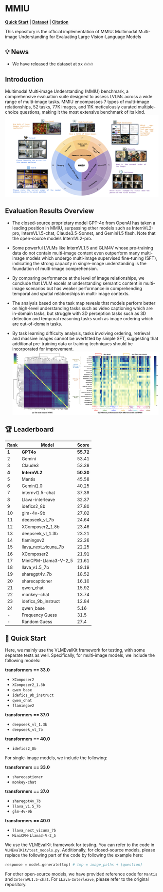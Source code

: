 
# MMIU

<p align="left">
  <a href="#🚀-quick-start"><b>Quick Start</b></a> |
  <a href="x x"><b>Dataset</b></a> |
  <a href="#🖊️-citation"><b>Citation</b></a> <br>
</p>


This repository is the official implementation of MMIU: Multimodal Multi-image Understanding for Evaluating Large Vision-Language Models


## 💡 News


-  We have released the dataset at xx 🔥🔥🔥



## Introduction
Multimodal Multi-image Understanding (MMIU) benchmark, a comprehensive evaluation suite designed to assess LVLMs across a wide range of multi-image tasks. MMIU encompasses 7 types of multi-image relationships, 52 tasks, 77K images, and 11K meticulously curated multiple-choice questions, making it the most extensive benchmark of its kind. 
![overview](assets/overview.jpg)








## Evaluation Results Overview
- The closed-source proprietary model GPT-4o from OpenAI has taken a leading position in MMIU, surpassing other models such as InternVL2-pro, InternVL1.5-chat, Claude3.5-Sonnet, and Gemini1.5 flash. Note that the open-source models InternVL2-pro.


- Some powerful LVLMs like InternVL1.5  and  GLM4V whose pre-training data do not contain multi-image content even outperform many multi-image models which undergo multi-image supervised fine-tuning (SFT), indicating the strong capacity in single-image understanding is the foundation of multi-image comprehension.
- By comparing performance at the level of image relationships, we conclude that LVLM excels at understanding semantic content in multi-image scenarios but has weaker performance in comprehending temporal and spatial relationships in multi-image contexts.
- The analysis based on the task map reveals that models perform better on high-level understanding tasks such as video captioning which are in-domain tasks, but struggle with 3D perception tasks such as 3D detection and temporal reasoning tasks such as image ordering which are out-of-domain tasks.
- By task learning difficulty analysis, tasks involving ordering, retrieval and massive images cannot be overfitted by simple SFT, suggesting that additional pre-training data or training techniques should be incorporated for improvement.
![taskmap](assets/taskmap.jpg)


## 🏆 Leaderboard



| Rank | Model | Score |
| ---- | ---------------------- | ----- |
| **1** | **GPT4o** | **55.72** |
| 2 | Gemini | 53.41 |
| 3 | Claude3 | 53.38 |
| **4** | **InternVL2** | **50.30** |
| 5 | Mantis | 45.58 |
| 6 | Gemini1.0 | 40.25 |
| 7 | internvl1.5-chat | 37.39 |
| 8 | Llava-interleave | 32.37 |
| 9 | idefics2_8b | 27.80 |
| 10 | glm-4v-9b | 27.02 |
| 11 | deepseek_vl_7b | 24.64 |
| 12 | XComposer2_1.8b | 23.46 |
| 13 | deepseek_vl_1.3b | 23.21 |
| 14 | flamingov2 | 22.26 |
| 15 | llava_next_vicuna_7b | 22.25 |
| 16 | XComposer2 | 21.91 |
| 17 | MiniCPM-Llama3-V-2_5 | 21.61 |
| 18 | llava_v1.5_7b | 19.19 |
| 19 | sharegpt4v_7b | 18.52 |
| 20 | sharecaptioner | 16.10 |
| 21 | qwen_chat | 15.92 |
| 22 | monkey-chat | 13.74 |
| 23 | idefics_9b_instruct | 12.84 |
| 24 | qwen_base | 5.16 |
| -   | Frequency Guess        | 31.5  |
| -   | Random Guess           | 27.4  |




## 🚀 Quick Start

Here, we mainly use the VLMEvalKit framework for testing, with some separate tests as well. Specifically, for multi-image models, we include the following models:

**transformers == 33.0**

- `XComposer2`
- `XComposer2_1.8b`
- `qwen_base`
- `idefics_9b_instruct`
- `qwen_chat`
- `flamingov2`

**transformers == 37.0**
- `deepseek_vl_1.3b`
- `deepseek_vl_7b`

**transformers == 40.0**

- `idefics2_8b`

For single-image models, we include the following:

**transformers == 33.0**

- `sharecaptioner`
- `monkey-chat`

**transformers == 37.0**

- `sharegpt4v_7b`
- `llava_v1.5_7b`
- `glm-4v-9b`

**transformers == 40.0**

- `llava_next_vicuna_7b`
- `MiniCPM-Llama3-V-2_5`

We use the VLMEvalKit framework for testing. You can refer to the code in `VLMEvalKit/test_models.py`. Additionally, for closed-source models, please replace the following part of the code by following the example here:

```python
response = model.generate(tmp) # tmp = image_paths + [question]
```

For other open-source models, we have provided reference code for `Mantis` and `InternVL1.5-chat`. For `LLava-Interleave`, please refer to the original repository.










